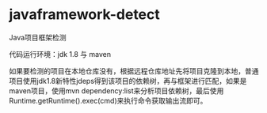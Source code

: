 # javaframework-detect
Java项目框架检测

代码运行环境：jdk 1.8 与 maven

如果要检测的项目在本地仓库没有，根据远程仓库地址先将项目克隆到本地，普通项目使用jdk1.8新特性jdeps得到该项目的依赖树，再与框架进行匹配，如果是maven项目，使用mvn dependency:list来分析项目依赖树，最后使用Runtime.getRuntime().exec(cmd)来执行命令获取输出流即可。
